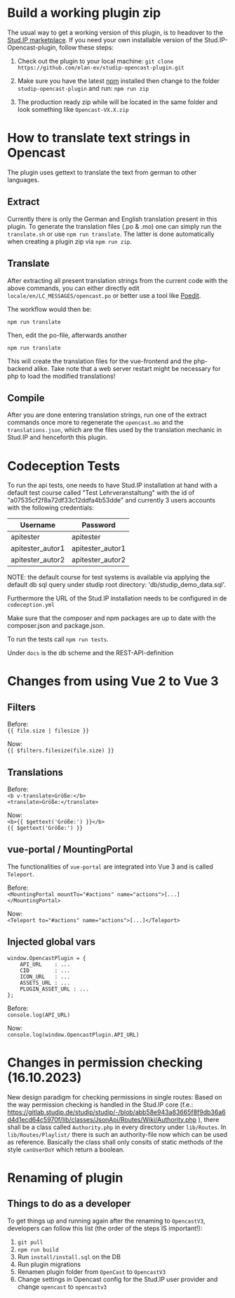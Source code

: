 # Build a working plugin zip

The usual way to get a working version of this plugin, is to headover to the [Stud.IP marketplace](https://develop.studip.de/studip/plugins.php/pluginmarket/presenting/details/dfd73b3d67c627be493536c1ae0e27c9). If you need your own installable version of the Stud.IP-Opencast-plugin, follow these steps:

1. Check out the plugin to your local machine:
`git clone https://github.com/elan-ev/studip-opencast-plugin.git`

2. Make sure you have the latest [npm](https://docs.npmjs.com/try-the-latest-stable-version-of-npm) installed then change to the folder `studip-opencast-plugin` and run:
`npm run zip`

3. The production ready zip while will be located in the same folder and look something like
`Opencast-VX.X.zip`

# How to translate text strings in Opencast

The plugin uses gettext to translate the text from german to other languages.

## Extract

Currently there is only the German and English translation present in this plugin. To generate the translation files (.po & .mo) one can simply run the `translate.sh` or use `npm run translate`. The latter is done automatically when creating a plugin zip via `npm run zip`.


## Translate

After extracting all present translation strings from the current code with the above commands, you can either directly edit `locale/en/LC_MESSAGES/opencast.po` or better use a tool like [Poedit](https://poedit.net/).

The workflow would then be:
```
npm run translate
```

Then, edit the po-file, afterwards another

```
npm run translate
```

This will create the translation files for the vue-frontend and the php-backend alike. Take note that a web server restart might be necessary for php to load the modified translations!

## Compile

After you are done entering translation strings, run one of the extract commands once more to regenerate the `opencast.mo` and the `translations.json`, which are the files used by the translation mechanic in Stud.IP and henceforth this plugin.

# Codeception Tests

To run the api tests, one needs to have Stud.IP installation at hand with a default test course called "Test Lehrveranstaltung" with the id of "a07535cf2f8a72df33c12ddfa4b53dde" and currently 3 users accounts with the following credentials:

| Username         | Password         |
| ---------------- | ---------------- |
| apitester        | apitester        |
| apitester_autor1 | apitester_autor1 |
| apitester_autor2 | apitester_autor2 |

NOTE: the default course for test systems is available via applying the default db sql query under studip root directory: 'db/studip_demo_data.sql'.

Furthermore the URL of the Stud.IP installation needs to be configured in de `codeception.yml`

Make sure that the composer and npm packages are up to date with the composer.json and package.json.

To run the tests call `npm run tests`.

Under `docs` is the db scheme and the REST-API-definition

# Changes from using Vue 2 to Vue 3

## Filters

Before:  
`{{ file.size | filesize }}`

Now:  
`{{ $filters.filesize(file.size) }}`

## Translations

Before:  
`<b v-translate>Größe:</b>`  
`<translate>Größe:</translate>`

Now:  
`<b>{{ $gettext('Größe:') }}</b>`  
`{{ $gettext('Größe:') }}`

## vue-portal / MountingPortal

The functionalities of `vue-portal` are integrated into Vue 3 and is called `Teleport`.

Before:  
`<MountingPortal mountTo="#actions" name="actions">[...]</MountingPortal>`

Now:  
`<Teleport to="#actions" name="actions">[...]</Teleport>`

## Injected global vars

```
window.OpencastPlugin = {
    API_URL    : ...
    CID        : ...
    ICON_URL   : ...
    ASSETS_URL : ...
    PLUGIN_ASSET_URL : ...
};
```

Before:  
`console.log(API_URL)`

Now:  
`console.log(window.OpencastPlugin.API_URL)`

# Changes in permission checking (16.10.2023)

New design paradigm for checking permissions in single routes: Based on the way permission checking is handled in the Stud.IP core (f.e.: https://gitlab.studip.de/studip/studip/-/blob/abb58e943a83665f8f9db36a6d4d1ecd64c5970f/lib/classes/JsonApi/Routes/Wiki/Authority.php ), there shall be a class called `Authority.php` in every directory under `lib/Routes`. In `lib/Routes/Playlist/` there is such an authority-file now which can be used as reference. Basically the class shall only consits of static methods of the style `canUserDoY` which return a boolean.

# Renaming of plugin

## Things to do as a developer

To get things up and running again after the renaming to `OpencastV3`, developers can follow this list (the order of the steps IS important!):
1. `git pull`
2. `npm run build`
3. Run `install/install.sql` on the DB
4. Run plugin migrations
5. Renamen plugin folder from `OpenCast` to `OpencastV3`
6. Change settings in Opencast config for the Stud.IP user provider and change `opencast` to `opencastv3`
